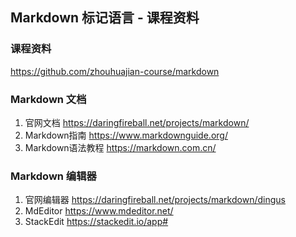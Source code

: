 Markdown 标记语言 - 课程资料
--------------------------

### 课程资料

https://github.com/zhouhuajian-course/markdown

### Markdown 文档

1. 官网文档
    https://daringfireball.net/projects/markdown/
2. Markdown指南
    https://www.markdownguide.org/
3. Markdown语法教程
    https://markdown.com.cn/
    
### Markdown 编辑器

1. 官网编辑器
    https://daringfireball.net/projects/markdown/dingus
2. MdEditor
    https://www.mdeditor.net/
3. StackEdit
    https://stackedit.io/app#
